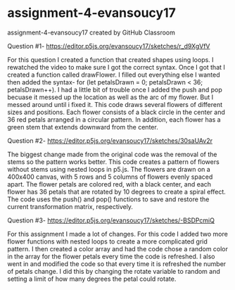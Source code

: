 # assignment-4-evansoucy17
assignment-4-evansoucy17 created by GitHub Classroom


Question #1- https://editor.p5js.org/evansoucy17/sketches/r_d9XgVfV

For this question I created a function that created shapes using loops. I rewatched the video to make sure I got the correct syntax. Once I got that I 
created a function called drawFlower. I filled out everything else I wanted then added the syntax- for (let petalsDrawn = 0; petalsDrawn < 36; 
petalsDrawn++). I had a little bit of trouble once I added the push and pop becuase it messed up the location as well as the arc of my flower. But I messed
around until i fixed it. This code draws several flowers of different sizes and positions. Each flower consists of a black circle in the center and 36 red petals arranged in a circular pattern. In addition, each flower has a green stem that extends downward from the center.



Question #2- https://editor.p5js.org/evansoucy17/sketches/30saUAv2r

The biggest change made from the original code was the removal of the stems so the pattern works better. This code creates a pattern of flowers without stems using nested loops in p5.js. The flowers are drawn on a 400x400 canvas, with 5 rows and 5 columns of flowers evenly spaced apart. The flower petals are colored red, with a black center, and each flower has 36 petals that are rotated by 10 degrees to create a spiral effect. The code uses the push() and pop() functions to save and restore the current transformation matrix, respectively.

Question #3- https://editor.p5js.org/evansoucy17/sketches/-BSDPcmiQ

For this assignment I made a lot of changes. For this code I added two more flower functions with nested loops to create a more complicated grid pattern.
I then created a color array and had the code chose a random color in the array for the flower petals every time the code is refreshed. I also went in and modified the code so that every time it is refreshed the number of petals change. I did this by changing the rotate variable to random and setting a limit of how many degrees the petal could rotate. 
 

